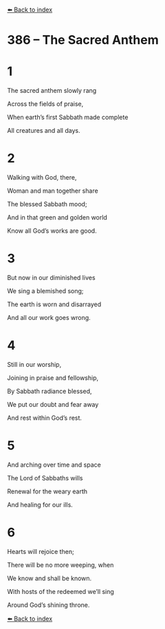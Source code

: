 [⬅️ Back to index](../README.md)

# 386 – The Sacred Anthem





# 1

The sacred anthem slowly rang

Across the fields of praise,

When earth’s first Sabbath made complete

All creatures and all days.



# 2

Walking with God, there,

Woman and man together share

The blessed Sabbath mood;

And in that green and golden world

Know all God’s works are good.



# 3

But now in our diminished lives

We sing a blemished song;

The earth is worn and disarrayed

And all our work goes wrong.



# 4

Still in our worship,

Joining in praise and fellowship,

By Sabbath radiance blessed,

We put our doubt and fear away

And rest within God’s rest.



# 5

And arching over time and space

The Lord of Sabbaths wills

Renewal for the weary earth

And healing for our ills.



# 6

Hearts will rejoice then;

There will be no more weeping, when

We know and shall be known.

With hosts of the redeemed we’ll sing

Around God’s shining throne.

[⬅️ Back to index](../README.md)
